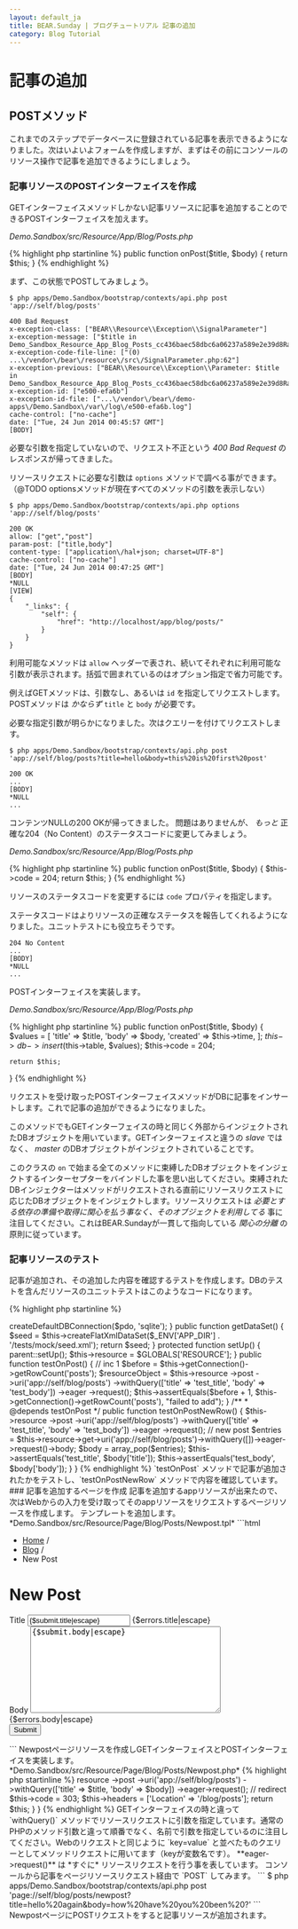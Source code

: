 ```yaml
---
layout: default_ja
title: BEAR.Sunday | ブログチュートリアル 記事の追加
category: Blog Tutorial
---
```


# 記事の追加

## POSTメソッド

これまでのステップでデータベースに登録されている記事を表示できるようになりました。次はいよいよフォームを作成しますが、まずはその前にコンソールのリソース操作で記事を追加できるようにしましょう。

### 記事リソースのPOSTインターフェイスを作成

GETインターフェイスメソッドしかない記事リソースに記事を追加することのできるPOSTインターフェイスを加えます。

*Demo.Sandbox/src/Resource/App/Blog/Posts.php*

{% highlight php startinline %}
public function onPost($title, $body)
{
    return $this;
}
{% endhighlight %}

まず、この状態でPOSTしてみましょう。

```
$ php apps/Demo.Sandbox/bootstrap/contexts/api.php post 'app://self/blog/posts'

400 Bad Request
x-exception-class: ["BEAR\\Resource\\Exception\\SignalParameter"]
x-exception-message: ["$title in Demo_Sandbox_Resource_App_Blog_Posts_cc436baec58dbc6a06237a589e2e39d8RayAop::onPost"]
x-exception-code-file-line: ["(0) ...\/vendor\/bear\/resource\/src\/SignalParameter.php:62"]
x-exception-previous: ["BEAR\\Resource\\Exception\\Parameter: $title in Demo_Sandbox_Resource_App_Blog_Posts_cc436baec58dbc6a06237a589e2e39d8RayAop::onPost"]
x-exception-id: ["e500-efa6b"]
x-exception-id-file: ["...\/vendor\/bear\/demo-apps\/Demo.Sandbox\/var\/log\/e500-efa6b.log"]
cache-control: ["no-cache"]
date: ["Tue, 24 Jun 2014 00:45:57 GMT"]
[BODY]
```

必要な引数を指定していないので、リクエスト不正という *400 Bad Request* のレスポンスが帰ってきました。

リソースリクエストに必要な引数は `options` メソッドで調べる事ができます。（@TODO optionsメソッドが現在すべてのメソッドの引数を表示しない）

```
$ php apps/Demo.Sandbox/bootstrap/contexts/api.php options 'app://self/blog/posts'

200 OK
allow: ["get","post"]
param-post: ["title,body"]
content-type: ["application\/hal+json; charset=UTF-8"]
cache-control: ["no-cache"]
date: ["Tue, 24 Jun 2014 00:47:25 GMT"]
[BODY]
*NULL
[VIEW]
{
    "_links": {
        "self": {
            "href": "http://localhost/app/blog/posts/"
        }
    }
}
```

利用可能なメソッドは `allow` ヘッダーで表され、続いてそれぞれに利用可能な引数が表示されます。括弧で囲まれているのはオプション指定で省力可能です。

例えばGETメソッドは、引数なし、あるいは `id` を指定してリクエストします。POSTメソッドは *かならず* `title` と `body` が必要です。

必要な指定引数が明らかになりました。次はクエリーを付けてリクエストします。

```
$ php apps/Demo.Sandbox/bootstrap/contexts/api.php post 'app://self/blog/posts?title=hello&body=this%20is%20first%20post'

200 OK
...
[BODY]
*NULL
...
```

コンテンツNULLの200 OKが帰ってきました。
問題はありませんが、 *もっと* 正確な204（No Content）のステータスコードに変更してみましょう。

*Demo.Sandbox/src/Resource/App/Blog/Posts.php*

{% highlight php startinline %}
public function onPost($title, $body)
{
    $this->code = 204;
    return $this;
}
{% endhighlight %}

リソースのステータスコードを変更するには `code` プロパティを指定します。

ステータスコードはよりリソースの正確なステータスを報告してくれるようになりました。ユニットテストにも役立ちそうです。

```
204 No Content
...
[BODY]
*NULL
...
```

POSTインターフェイスを実装します。

*Demo.Sandbox/src/Resource/App/Blog/Posts.php*

{% highlight php startinline %}
public function onPost($title, $body)
{
    $values = [
        'title' => $title,
        'body' => $body,
        'created' => $this->time,
    ];
    $this->db->insert($this->table, $values);
    $this->code = 204;

    return $this;
}
{% endhighlight %}

リクエストを受け取ったPOSTインターフェイスメソッドがDBに記事をインサートします。これで記事の追加ができるようになりました。

このメソッドでもGETインターフェイスの時と同じく外部からインジェクトされたDBオブジェクトを用いています。GETインターフェイスと違うの _slave_ ではなく、 _master_ のDBオブジェクトがインジェクトされていることです。

このクラスの `on` で始まる全てのメソッドに束縛したDBオブジェクトをインジェクトするインターセプターをバインドした事を思い出してください。束縛されたDBインジェクターはメソッドがリクエストされる直前にリソースリクエストに応じたDBオブジェクトをインジェクトします。リソースリクエストは *必要とする依存の準備や取得に関心を払う事なく、そのオブジェクトを利用してる* 事に注目してください。これはBEAR.Sundayが一貫して指向している *関心の分離* の原則に従っています。

### 記事リソースのテスト

記事が追加され、その追加した内容を確認するテストを作成します。DBのテストを含んだリソースのユニットテストはこのようなコードになります。

{% highlight php startinline %}
<?php

namespace Demo\Sandbox\tests\Resource\App\Blog;

use BEAR\Resource\Code;
use BEAR\Resource\Header;

class PostsTest extends \PHPUnit_Extensions_Database_TestCase
{
    private $resource;

    public function getConnection()
    {
        $pdo = require $_ENV['APP_DIR'] . '/tests/scripts/db.php';

        return $this->createDefaultDBConnection($pdo, 'sqlite');
    }

    public function getDataSet()
    {
        $seed = $this->createFlatXmlDataSet($_ENV['APP_DIR'] . '/tests/mock/seed.xml');
        return $seed;
    }

    protected function setUp()
    {
        parent::setUp();
        $this->resource = $GLOBALS['RESOURCE'];
    }

    public function testOnPost()
    {
        // inc 1
        $before = $this->getConnection()->getRowCount('posts');
        $resourceObject = $this->resource
            ->post
            ->uri('app://self/blog/posts')
            ->withQuery(['title' => 'test_title', 'body' => 'test_body'])
            ->eager
            ->request();

        $this->assertEquals($before + 1, $this->getConnection()->getRowCount('posts'), "failed to add");
    }

    /**
     * @depends testOnPost
     */
    public function testOnPostNewRow()
    {
        $this->resource
            ->post
            ->uri('app://self/blog/posts')
            ->withQuery(['title' => 'test_title', 'body' => 'test_body'])
            ->eager
            ->request();

        // new post
        $entries = $this->resource->get->uri('app://self/blog/posts')->withQuery([])->eager->request()->body;
        $body = array_pop($entries);

        $this->assertEquals('test_title', $body['title']);
        $this->assertEquals('test_body', $body['body']);
    }
}
{% endhighlight %}

`testOnPost` メソッドで記事が追加されたかをテストし、`testOnPostNewRow` メソッドで内容を確認しています。

### 記事を追加するページを作成

記事を追加するappリソースが出来たので、次はWebからの入力を受け取ってそのappリソースをリクエストするページリソースを作成します。

テンプレートを追加します。

*Demo.Sandbox/src/Resource/Page/Blog/Posts/Newpost.tpl*

```html
<!DOCTYPE html>
<html lang="en">
<head>
    <link href="//netdna.bootstrapcdn.com/bootstrap/3.1.1/css/bootstrap.min.css">
    <meta name="viewport" content="width=device-width, initial-scale=1">
</head>
<body>
    <div class="container">
        <ul class="breadcrumb">
            <li><a href="/">Home</a> <span class="divider">/</span></li>
            <li><a href="/blog/posts">Blog</a> <span class="divider">/</span></li>
            <li class="active">New Post</li>
        </ul>
        
        <h1>New Post</h1>
        <form action="/blog/posts/newpost" method="POST" role="form">
            <div class="form-group {if $errors.title}has-error{/if}">
                <label for="title">Title</label>
                <input type="text" id="title" name="title" value="{$submit.title|escape}" class="form-control">
                <label class="control-label" for="title">{$errors.title|escape}</label>
            </div>
            <div class="form-group {if $errors.body}has-error{/if}">
                <label for="body">Body</label>
                <textarea name="body" rows="10" cols="40" class="form-control" id="body">{$submit.body|escape}</textarea>
                <label class="control-label" for="body">{$errors.body|escape}</label>
            </div>
            <button type="submit" class="btn btn-default">Submit</button>
        </form>
    </div>
</body>
</html>
```

Newpostページリソースを作成しGETインターフェイスとPOSTインターフェイスを実装します。

*Demo.Sandbox/src/Resource/Page/Blog/Posts/Newpost.php*

{% highlight php startinline %}
<?php

namespace Demo\Sandbox\Resource\Page\Blog\Posts;

use BEAR\Resource\ResourceObject;
use BEAR\Sunday\Inject\ResourceInject;

class Newpost extends ResourceObject
{
    use ResourceInject;

    public function onGet()
    {
        return $this;
    }

    /**
     * @param string $title
     * @param string $body
     */
    public function onPost($title, $body)
    {
        // create post
        $this->resource
            ->post
            ->uri('app://self/blog/posts')
            ->withQuery(['title' => $title, 'body' => $body])
            ->eager->request();

        // redirect
        $this->code = 303;
        $this->headers = ['Location' => '/blog/posts'];
        return $this;
    }
}
{% endhighlight %}

GETインターフェイスの時と違って `withQuery()` メソッドでリソースリクエストに引数を指定しています。通常のPHPのメソッド引数と違って順番でなく、名前で引数を指定しているのに注目してください。Webのリクエストと同じように `key=value` と並べたものクエリーとしてメソッドリクエストに用いてます（keyが変数名です）。

**eager->request()** は *すぐに* リソースリクエストを行う事を表しています。

コンソールから記事をページリソースリクエスト経由で `POST` してみます。

```
$ php apps/Demo.Sandbox/bootstrap/contexts/api.php post 'page://self/blog/posts/newpost?title=hello%20again&body=how%20have%20you%20been%20?'
```

NewpostページにPOSTリクエストをすると記事リソースが追加されます。
